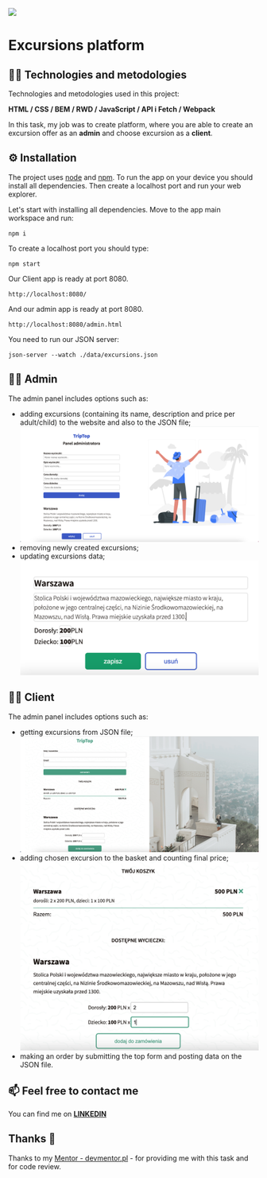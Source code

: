 ![](./assets/applab-banner.png)

# Excursions platform

## :technologist: Technologies and metodologies

Technologies and metodologies used in this project:

**HTML / CSS / BEM / RWD / JavaScript /
API i Fetch / Webpack**

In this task, my job was to create platform, where you are able to create an excursion offer as an **admin** and choose excursion as a **client**.

## :gear: Installation

The project uses [node](https://nodejs.org/en/) and [npm](https://www.npmjs.com/). To run the app on your device you should install all dependencies. Then create a localhost port and run your web explorer.

Let's start with installing all dependencies. Move to the app main workspace and run:

    npm i

To create a localhost port you should type:

    npm start

Our Client app is ready at port 8080.

    http://localhost:8080/

And our admin app is ready at port 8080.

    http://localhost:8080/admin.html

You need to run our JSON server:

    json-server --watch ./data/excursions.json

## :mechanic: Admin

The admin panel includes options such as:

- adding excursions (containing its name, description and price per adult/child) to the website and also to the JSON file;
  ![](./src/assets/readme_photos/admin.png)
- removing newly created excursions;
- updating excursions data;
  ![](./src/assets/readme_photos/admin_update.png)

## :man_in_tuxedo: Client

The admin panel includes options such as:

- getting excursions from JSON file;
  ![](./src/assets/readme_photos/client.png)
- adding chosen excursion to the basket and counting final price;
  ![](./src/assets/readme_photos/client_order_basket.png)
- making an order by submitting the top form and posting data on the JSON file.

## :mailbox: Feel free to contact me

You can find me on **[LINKEDIN](https://www.linkedin.com/in/rafa%C5%82-kazik-924b8710a/)**

## Thanks :handshake:

Thanks to my [Mentor - devmentor.pl](https://www.devmentor.pl) - for providing me with this task and for code review.
